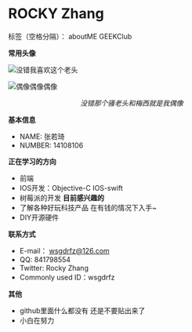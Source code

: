# ROCKY Zhang

标签（空格分隔）： aboutME GEEKClub



**常用头像**

  ![没错我喜欢这个老头][1]
  
  ![偶像偶像偶像][2]
  
  
 $$没错那个骚老头和梅西就是我偶像$$
 
 
 **基本信息**
 - NAME: 张若琦
 - NUMBER: 14108106
 
**正在学习的方向**
 - 前端
 - IOS开发：Objective-C IOS-swift 
 - 树莓派的开发
**目前感兴趣的**
 - 了解各种好玩科技产品 在有钱的情况下入手~
 - DIY开源硬件

**联系方式**
 - E-mail： wsgdrfz@126.com
 - QQ: 841798554
 - Twitter: Rocky Zhang
 - Commonly used ID：wsgdrfz

**其他**

 - github里面什么都没有 还是不要贴出来了
 - 小白在努力
 
  [1]: http://p10.qhimg.com/t015b4ce7dd1048a115.jpg
  [2]: http://c.hiphotos.baidu.com/zhidao/pic/item/b64543a98226cffc24124e7bbb014a90f603ea3b.jpg